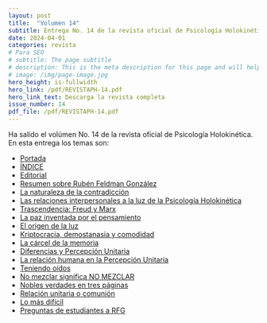 ```yaml
---
layout: post
title:  "Volumen 14"
subtitle: Entrega No. 14 de la revista oficial de Psicología Holokinética
date: 2024-04-01
categories: revista
# Para SEO
# subtitle: The page subtitle
# description: This is the meta description for this page and will help it appear in search engines
# image: /img/page-image.jpg
hero_height: is-fullwidth
hero_link: /pdf/REVISTAPH-14.pdf
hero_link_text: Descarga la revista completa
issue_number: 14
pdf_file: /pdf/REVISTAPH-14.pdf
---
```


Ha salido el volúmen No. 14 de la revista oficial de Psicología Holokinética. 
En esta entrega los temas son:


- [Portada](/pdf/REVISTAPH-14.pdf#page=1)
- [ÍNDICE](/pdf/REVISTAPH-14.pdf#page=3)
- [Editorial](/pdf/REVISTAPH-14.pdf#page=4)
- [Resumen sobre Rubén Feldman González](/pdf/REVISTAPH-14.pdf#page=5)
- [La naturaleza de la contradicción](/pdf/REVISTAPH-14.pdf#page=7)
- [Las relaciones interpersonales a la luz de la Psicología Holokinética](/pdf/REVISTAPH-14.pdf#page=12)
- [Trascendencia: Freud y Marx](/pdf/REVISTAPH-14.pdf#page=19)
- [La paz inventada por el pensamiento](/pdf/REVISTAPH-14.pdf#page=22)
- [El origen de la luz](/pdf/REVISTAPH-14.pdf#page=23)
- [Kriptocracia, demostanasia y comodidad](/pdf/REVISTAPH-14.pdf#page=25)
- [La cárcel de la memoria](/pdf/REVISTAPH-14.pdf#page=26)
- [Diferencias y Percepción Unitaria](/pdf/REVISTAPH-14.pdf#page=27)
- [La relación humana en la Percepción Unitaria](/pdf/REVISTAPH-14.pdf#page=28)
- [Teniendo oídos](/pdf/REVISTAPH-14.pdf#page=33)
- [No mezclar significa NO MEZCLAR](/pdf/REVISTAPH-14.pdf#page=34)
- [Nobles verdades en tres páginas](/pdf/REVISTAPH-14.pdf#page=36)
- [Relación unitaria o comunión](/pdf/REVISTAPH-14.pdf#page=40)
- [Lo más difícil](/pdf/REVISTAPH-14.pdf#page=41)
- [Preguntas de estudiantes a RFG](/pdf/REVISTAPH-14.pdf#page=42)
